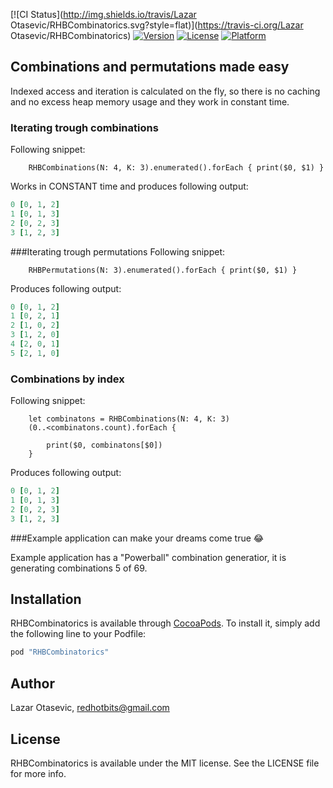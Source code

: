 [![CI Status](http://img.shields.io/travis/Lazar Otasevic/RHBCombinatorics.svg?style=flat)](https://travis-ci.org/Lazar Otasevic/RHBCombinatorics)
[![Version](https://img.shields.io/cocoapods/v/RHBCombinatorics.svg?style=flat)](http://cocoapods.org/pods/RHBCombinatorics)
[![License](https://img.shields.io/cocoapods/l/RHBCombinatorics.svg?style=flat)](http://cocoapods.org/pods/RHBCombinatorics)
[![Platform](https://img.shields.io/cocoapods/p/RHBCombinatorics.svg?style=flat)](http://cocoapods.org/pods/RHBCombinatorics)

## Combinations and permutations made easy
Indexed access and iteration is calculated on the fly, so there is no caching and no excess heap memory usage and they work in constant time.
### Iterating trough combinations
Following snippet:

        RHBCombinations(N: 4, K: 3).enumerated().forEach { print($0, $1) }
Works in CONSTANT time and produces following output:

```ruby
0 [0, 1, 2]
1 [0, 1, 3]
2 [0, 2, 3]
3 [1, 2, 3]
```
###Iterating trough permutations
Following snippet:

        RHBPermutations(N: 3).enumerated().forEach { print($0, $1) }
Produces following output:

```ruby
0 [0, 1, 2]
1 [0, 2, 1]
2 [1, 0, 2]
3 [1, 2, 0]
4 [2, 0, 1]
5 [2, 1, 0]
```
### Combinations by index
Following snippet:

        let combinatons = RHBCombinations(N: 4, K: 3)
        (0..<combinatons.count).forEach {
            
            print($0, combinatons[$0])
        }
Produces following output:

```ruby
0 [0, 1, 2]
1 [0, 1, 3]
2 [0, 2, 3]
3 [1, 2, 3]
```
###Example application can make your dreams come true 😂

Example application has a "Powerball" combination generatior, it is generating combinations 5 of 69.

## Installation

RHBCombinatorics is available through [CocoaPods](http://cocoapods.org). To install
it, simply add the following line to your Podfile:

```ruby
pod "RHBCombinatorics"
```

## Author

Lazar Otasevic, redhotbits@gmail.com

## License

RHBCombinatorics is available under the MIT license. See the LICENSE file for more info.
